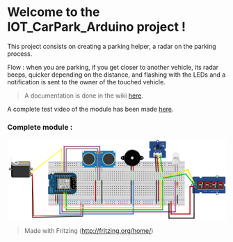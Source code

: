 # Welcome to the IOT_CarPark_Arduino project !

This project consists on creating a parking helper, a radar on the parking process.

Flow : when you are parking, if you get closer to another vehicle, its radar beeps, quicker depending on the distance, and flashing with the LEDs and a notification is sent to the owner of the touched vehicle.

> A documentation is done in the wiki [here](https://github.com/JuanWick/IOT_CarPark_Arduino/wiki).

A complete test video of the module has been made [here](https://www.youtube.com/embed/hJE6dYKuDmg).

### Complete module :
![Complete module](https://github.com/JuanWick/IOT_CarPark_Arduino/blob/master/Module_final/car_park/image.png?raw=true)
> Made with Fritzing (http://fritzing.org/home/)
